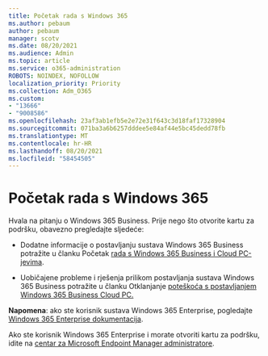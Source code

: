 ```yaml
---
title: Početak rada s Windows 365
ms.author: pebaum
author: pebaum
manager: scotv
ms.date: 08/20/2021
ms.audience: Admin
ms.topic: article
ms.service: o365-administration
ROBOTS: NOINDEX, NOFOLLOW
localization_priority: Priority
ms.collection: Adm_O365
ms.custom:
- "13666"
- "9008586"
ms.openlocfilehash: 23af3ab1efb5e2e72e31f643c3d18faf17328904
ms.sourcegitcommit: 071ba3a6b6257dddee5e84af44e5bc45dedd78fb
ms.translationtype: MT
ms.contentlocale: hr-HR
ms.lasthandoff: 08/20/2021
ms.locfileid: "58454505"
---
```

# <a name="getting-started-with-windows-365"></a>Početak rada s Windows 365

Hvala na pitanju o Windows 365 Business. Prije nego što otvorite kartu za podršku, obavezno pregledajte sljedeće:

- Dodatne informacije o postavljanju sustava Windows 365 Business potražite u članku Početak [rada s Windows 365 Business i Cloud PC-jevima](https://docs.microsoft.com/microsoft-365/admin/setup/get-started-windows-365-business).

- Uobičajene probleme i rješenja prilikom postavljanja sustava Windows 365 Business potražite u članku Otklanjanje [poteškoća s postavljanjem Windows 365 Business Cloud PC.](https://docs.microsoft.com/microsoft-365/admin/setup/troubleshoot-windows-365-business)

**Napomena**: ako ste korisnik sustava Windows 365 Enterprise, pogledajte [Windows 365 Enterprise dokumentacija](https://docs.microsoft.com/windows-365/).

Ako ste korisnik Windows 365 Enterprise i morate otvoriti kartu za podršku, idite na [centar za Microsoft Endpoint Manager administratore](https://endpoint.microsoft.com/).
